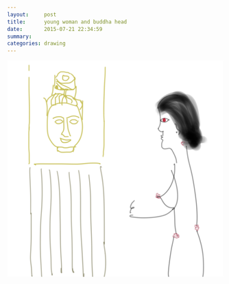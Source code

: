 ```yaml
---
layout:     post
title:      young woman and buddha head
date:       2015-07-21 22:34:59
summary:    
categories: drawing
---
```

![young woman and buddha head](/images/_diary/young-woman-and-buddha-head.png "She appeared like a fairy. Like a ghost she was gone.")